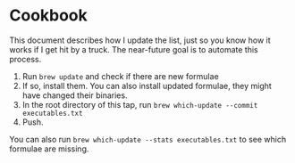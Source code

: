 # Cookbook

This document describes how I update the list, just so you know how it works if
I get hit by a truck. The near-future goal is to automate this process.

1. Run `brew update` and check if there are new formulae
2. If so, install them. You can also install updated formulae, they might have
   changed their binaries.
3. In the root directory of this tap, run `brew which-update --commit executables.txt`
4. Push.

You can also run `brew which-update --stats executables.txt` to see which
formulae are missing.
